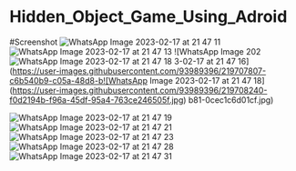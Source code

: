 # Hidden_Object_Game_Using_Adroid
#Screenshot
![WhatsApp Image 2023-02-17 at 21 47 11](https://user-images.githubusercontent.com/93989396/219707790-8b465220-d95e-4f40-8622-d813a4c9dea5.jpg)
![WhatsApp Image 2023-02-17 at 21 47 13](https://user-images.githubusercontent.com/93989396/219707800-1a8e84a5-0e0f-4132-843c-17a585da530a.jpg)
![WhatsApp Image 202![WhatsApp Image 2023-02-17 at 21 47 18](https://user-images.githubusercontent.com/93989396/219707817-461a7b30-4849-4af8-9e85-f4969775f537.jpg)
3-02-17 at 21 47 16](https://user-images.githubusercontent.com/93989396/219707807-c6b540b9-c05a-48d8-b![WhatsApp Image 2023-02-17 at 21 47 18](https://user-images.githubusercontent.com/93989396/219708240-f0d2194b-f96a-45df-95a4-763ce246505f.jpg)
b81-0cec1c6d01cf.jpg)

![WhatsApp Image 2023-02-17 at 21 47 19](https://user-images.githubusercontent.com/93989396/219707830-4f295667-c4be-4314-8ab2-37bd32ba5d34.jpg)
![WhatsApp Image 2023-02-17 at 21 47 21](https://user-images.githubusercontent.com/93989396/219707875-6bbc6065-1496-45fb-a7c1-df5e154355a3.jpg)
![WhatsApp Image 2023-02-17 at 21 47 23](https://user-images.githubusercontent.com/93989396/219707884-eedaf654-038b-4b35-8f85-83f890bb1eef.jpg)
![WhatsApp Image 2023-02-17 at 21 47 28](https://user-images.githubusercontent.com/93989396/219707896-fa710378-4899-4cb2-8fe4-967de9e5ec8e.jpg)
![WhatsApp Image 2023-02-17 at 21 47 31](https://user-images.githubusercontent.com/93989396/219707909-757ab8c0-878d-40c4-b403-1f1122ddf302.jpg)
